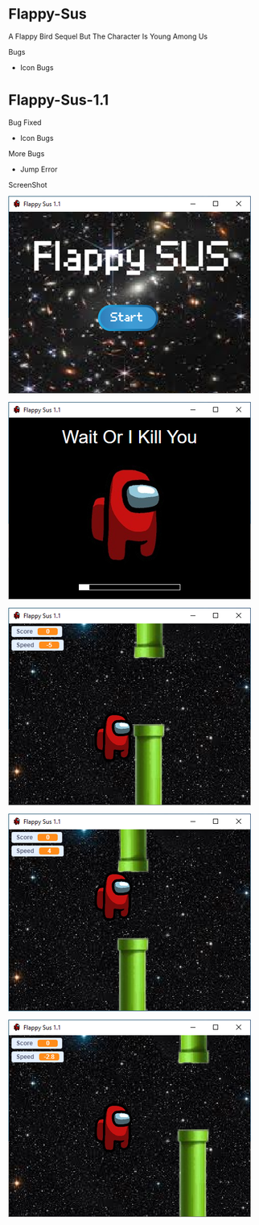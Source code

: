 # Flappy-Sus

A Flappy Bird Sequel But The Character Is Young Among Us

Bugs

- Icon Bugs

# Flappy-Sus-1.1

Bug Fixed

- Icon Bugs

More Bugs

- Jump Error

ScreenShot

![image alt](https://github.com/iqbalekositi/Flappy-Sus/blob/dab7522e2c609019c5776dbf2e4e238f99fb2416/a.png)

![image alt](https://github.com/iqbalekositi/Flappy-Sus/blob/dab7522e2c609019c5776dbf2e4e238f99fb2416/h.png)

![image alt](https://github.com/iqbalekositi/Flappy-Sus/blob/dab7522e2c609019c5776dbf2e4e238f99fb2416/ah.png)

![image alt](https://github.com/iqbalekositi/Flappy-Sus/blob/dab7522e2c609019c5776dbf2e4e238f99fb2416/ahh.png)

![image alt](https://github.com/iqbalekositi/Flappy-Sus/blob/dab7522e2c609019c5776dbf2e4e238f99fb2416/ahhh.png)
